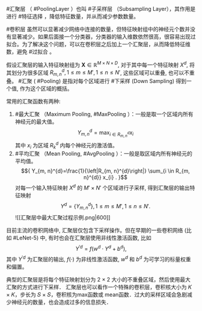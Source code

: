 #汇聚层 （ #PoolingLayer ）也叫 #子采样层 （Subsampling Layer），其作用是进行 #特征选择 ，降低特征数量，并从而减少参数数量。

#卷积层 虽然可以显著减少网络中连接的数量，但特征映射组中的神经元个数并没有显著减少。如果后面接一个分类器，分类器的输入维数依然很高，很容易出现过拟合。为了解决这个问题，可以在卷积层之后加上一个汇聚层，从而降低特征维数，避免 #过拟合 。

假设汇聚层的输入特征映射组为 ${\mathbf{X} \in \mathbb{R}^{M \times N \times D}}$, 对于其中每一个特征映射 ${X^{d}}$, 将其划分为很多区域 ${R_{m, n}^{d}, 1 \leq m \leq M{\prime}, 1 \leq n \leq N{\prime}}$, 这些区域可以重叠, 也可以不重叠。 #汇聚 ( #Pooling) 是指对每个区域进行 #下采样 (Down Sampling) 得到一个值, 作为这个区域的概括。 

常用的汇聚函数有两种: 
1) #最大汇聚 （Maximum Pooling, #MaxPooling ）：一般是取一个区域内所有神经元的最大值。 $${ Y_{m, n}^{d}=\max _{i \in R_{m, n}^{d}} x_{i} }$$ 其中 ${x_{i}}$ 为区域 ${R_{k}^{d}}$ 内每个神经元的激活值。 
2) #平均汇聚 （Mean Pooling, #AvgPooling ）：一般是取区域内所有神经元的平均值。 $${ Y_{m, n}^{d}=\frac{1}{\left|R_{m, n}^{d}\right|} \sum_{i \in R_{m, n}^{d}} x_{i} . }$$ 对每一个输入特征映射 ${X^{d}}$ 的 ${M{\prime} \times N{\prime}}$ 个区域进行子采样, 得到汇聚层的输出特征映射 $${Y^{d}=\left\{Y_{m, n}^{d}\right\}, 1 \leq m \leq M{\prime}, 1 \leq n \leq N{\prime}}.$$
![[汇聚层中最大汇聚过程示例.png|600]]

目前主流的卷积网络中, 汇聚层仅包含下采样操作。但在早期的一些卷积网络 (比如 #LeNet-5) 中, 有时也会在汇聚层使用非线性激活函数, 比如 $${ Y^{\prime d}=f\left(w^{d} \cdot Y^{d}+b^{d}\right), }$$ 其中 ${Y^{\prime d}}$ 为汇聚层的输出, ${f(\cdot)}$ 为非线性激活函数, ${w^{d}}$ 和 ${b^{d}}$ 为可学习的标量权重和偏置。

典型的汇聚层是将每个特征映射划分为 2 × 2 大小的不重叠区域，然后使用最大汇聚的方式进行下采样．
汇聚层也可以看作一个特殊的卷积层，卷积核大小为 𝐾 × 𝐾，步长为 𝑆 × 𝑆，卷积核为max函数或 mean函数．过大的采样区域会急剧减少神经元的数量，也会造成过多的信息损失．